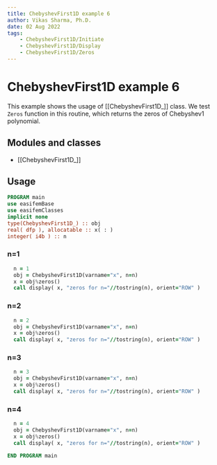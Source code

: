 ```yaml
---
title: ChebyshevFirst1D example 6
author: Vikas Sharma, Ph.D.
date: 02 Aug 2022
tags:
    - ChebyshevFirst1D/Initiate
    - ChebyshevFirst1D/Display
    - ChebyshevFirst1D/Zeros
---
```


# ChebyshevFirst1D example 6

This example shows the usage of [[ChebyshevFirst1D_]] class. We test `Zeros` function in this routine, which returns the zeros of Chebyshev1 polynomial.

## Modules and classes

- [[ChebyshevFirst1D_]]

## Usage

```fortran
PROGRAM main
use easifemBase
use easifemClasses
implicit none
type(ChebyshevFirst1D_) :: obj
real( dfp ), allocatable :: x( : )
integer( i4b ) :: n
```

### n=1

```fortran
  n = 1
  obj = ChebyshevFirst1D(varname="x", n=n)
  x = obj%zeros()
  call display( x, "zeros for n="//tostring(n), orient="ROW" )
```

### n=2

```fortran
  n = 2
  obj = ChebyshevFirst1D(varname="x", n=n)
  x = obj%zeros()
  call display( x, "zeros for n="//tostring(n), orient="ROW" )
```

### n=3

```fortran
  n = 3
  obj = ChebyshevFirst1D(varname="x", n=n)
  x = obj%zeros()
  call display( x, "zeros for n="//tostring(n), orient="ROW" )
```

### n=4

```fortran
  n = 4
  obj = ChebyshevFirst1D(varname="x", n=n)
  x = obj%zeros()
  call display( x, "zeros for n="//tostring(n), orient="ROW" )
```

```fortran
END PROGRAM main
```
